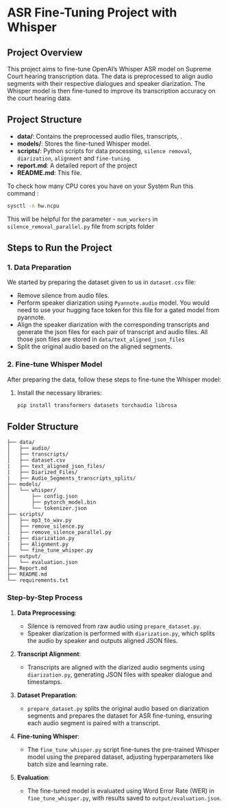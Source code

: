 # ASR Fine-Tuning Project with Whisper

## Project Overview
This project aims to fine-tune OpenAI’s Whisper ASR model on Supreme Court hearing transcription data. The data is preprocessed to align audio segments with their respective dialogues and speaker diarization. The Whisper model is then fine-tuned to improve its transcription accuracy on the court hearing data.

## Project Structure
- **data/**: Contains the preprocessed audio files, transcripts, .
- **models/**: Stores the fine-tuned Whisper model.
- **scripts/**: Python scripts for data processing, `silence removal`, `diarization`, `alignment` and `fine-tuning`.
- **report.md**: A detailed report of the project
- **README.md**: This file.


To check how many CPU cores you have on your System Run this command :
   ```bash 
   sysctl -n hw.ncpu
   ```
This will be helpful for the parameter - `num_workers` in `silence_removal_parallel.py` file from scripts folder 

## Steps to Run the Project

### 1. Data Preparation
We started by preparing the dataset given to us in `dataset.csv` file:
- Remove silence from audio files.
- Perform speaker diarization using `Pyannote.audio` model. You would need to use your hugging face token for this file for a gated model from pyannote. 
- Align the speaker diarization with the corresponding transcripts and generate the json files for each pair of transcript and audio files. All those json files are stored in `data/text_aligned_json_files`
- Split the original audio based on the aligned segments.

### 2. Fine-tune Whisper Model
After preparing the data, follow these steps to fine-tune the Whisper model:
1. Install the necessary libraries:
   ```bash
   pip install transformers datasets torchaudio librosa


## Folder Structure 
```ASR_Fine_Tuning_Project/
├── data/                       
│   ├── audio/                  
│   ├── transcripts/            
│   ├── dataset.csv
|   ├── text_aligned_json_files/
|   ├── Diarized_Files/
|   ├── Audio_Segments_transcripts_splits/                                     
├── models/                     
│   └── whisper/                
│       ├── config.json         
│       ├── pytorch_model.bin   
│       └── tokenizer.json      
├── scripts/                    
│   ├── mp3_to_wav.py         
│   ├── remove_silence.py
│   ├── remove_silence_parallel.py
|   ├── diarization.py 
|   ├── Alignment.py
│   └── fine_tune_whisper.py
├── output/                     
│   └── evaluation.json         
├── Report.md                   
├── README.md                   
└── requirements.txt
```

### Step-by-Step Process
   
1. **Data Preprocessing**:
   - Silence is removed from raw audio using `prepare_dataset.py`.
   - Speaker diarization is performed with `diarization.py`, which splits the audio by speaker and outputs aligned JSON files.

2. **Transcript Alignment**:
   - Transcripts are aligned with the diarized audio segments using `diarization.py`, generating JSON files with speaker dialogue and timestamps.

3. **Dataset Preparation**:
   - `prepare_dataset.py` splits the original audio based on diarization segments and prepares the dataset for ASR fine-tuning, ensuring each audio segment is paired with a transcript.

4. **Fine-tuning Whisper**:
   - The `fine_tune_whisper.py` script fine-tunes the pre-trained Whisper model using the prepared dataset, adjusting hyperparameters like batch size and learning rate.

5. **Evaluation**:
   - The fine-tuned model is evaluated using Word Error Rate (WER) in `fine_tune_whisper.py`, with results saved to `output/evaluation.json`.


